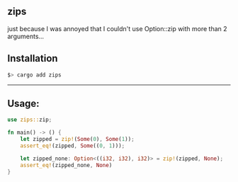 ## zips
just because I was annoyed that I couldn't use Option::zip with more than 2 arguments...


## Installation
```sh
$> cargo add zips
```
---

## Usage:
```rust
use zips::zip;

fn main() -> () {
    let zipped = zip!(Some(0), Some(1));
    assert_eq!(zipped, Some((0, 1)));

    let zipped_none: Option<((i32, i32), i32)> = zip!(zipped, None);
    assert_eq!(zipped_none, None)
}
```
